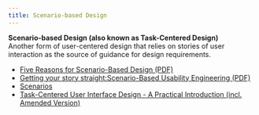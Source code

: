 ```yaml
---
title: Scenario-based Design
---
```

**Scenario-based Design (also known as Task-Centered Design)**  
Another form of user-centered design that relies on stories of user interaction as the source of guidance for design requirements.
*   [Five Reasons for Scenario-Based Design (PDF)](http://citeseerx.ist.psu.edu/viewdoc/download?doi=10.1.1.106.5310&amp;amp;amp;amp;rep=rep1&amp;amp;amp;amp;type=pdf)  
*   [Getting your story straight:Scenario-Based Usability Engineering (PDF)](http://www.usabilityprofessionals.org/usability_resources/conference/2006/john_carroll_UPA2006.pdf)  
*   [Scenarios](http://uiaccess.com/accessucd/scenarios.html)  
*   [Task-Centered User Interface Design - A Practical Introduction (incl. Amended Version)](http://web.cs.dal.ca/%7Ejamie/TCUID/readme.html)  
